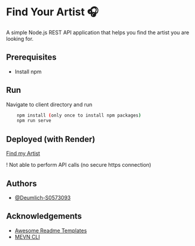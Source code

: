 
# Find Your Artist 🎧

A simple Node.js REST API application that helps you find the artist you are looking for.

## Prerequisites

- Install npm

## Run

Navigate to client directory and run

```bash
    npm install (only once to install npm packages)
    npm run serve
```
    
## Deployed (with Render)

[Find my Artist](https://find-your-artists.onrender.com)

! Not able to perform API calls (no secure https connection)

## Authors

- [@Deumlich-S0573093](https://www.github.com/Deumlich-S0573093)


## Acknowledgements

 - [Awesome Readme Templates](https://awesomeopensource.com/project/elangosundar/awesome-README-templates)
 - [MEVN CLI](https://mevn.madlabs.xyz)

